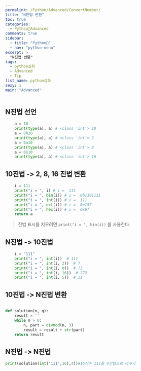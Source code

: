 ```yaml
---
permalink: /Python/Advanced/ConvertNumber/
title: "N진법 변환"
toc: true
categories:
  - Python🐸Advanced
comments: true
sidebar:
  - title: "Python🐸"
  - nav: "python-menu"
excerpt: >
  "N진법 변환"
tags: 
  - python심화
  - Advanced
  - Tip
list_name: python심화
sexy: 1
main: "Advanced"
---
```


## N진법 선언

```python
    a = 10
    print(type(a), a) # <class 'int'> 10
    a = 0b10
    print(type(a), a) # <class 'int'> 2
    a = 0o10
    print(type(a), a) # <class 'int'> 8
    a = 0x10
    print(type(a), a) # <class 'int'> 16
```

## 10진법 -> 2, 8, 16 진법 변환

```python
    i = 111
    print("i = ", i) # i =  111
    print("i = ", bin(i)) # i =  0b1101111
    print("i = ", int(i)) # i =  111
    print("i = ", oct(i)) # i =  0o157
    print("i = ", hex(i)) # i =  0x6f
    return a
```
>진법 표시를 지우려면 `print("i = ", bin(i))` 를 사용한다.

## N진법 -> 10진법
```python
    i = "111"
    print("i = ", int(i))  # 111
    print("i = ", int(i, 2))  # 7
    print("i = ", int(i, 8))  # 73
    print("i = ", int(i, 16))  # 273
    print("i = ", int(i, 5))  # 31
```

## 10진법 -> N진법 변환
```python

def solution(n, q):
    result = ''
    while n > 0:
        n, part = divmod(n, 3)
        result = result + str(part)
    return result

```

## N진법 -> N진법
```python
print(solution(int('111',16),4))#16진수 111을 4진법으로 바꾸기
```